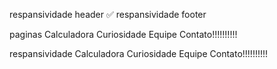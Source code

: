respansividade header ✅
respansividade footer

paginas
    Calculadora
    Curiosidade
    Equipe
    Contato!!!!!!!!!!

respansividade
    Calculadora
    Curiosidade
    Equipe
    Contato!!!!!!!!!!
